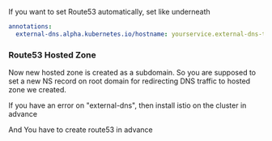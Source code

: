 If you want to set Route53 automatically, set like underneath

``` yaml
annotations:
  external-dns.alpha.kubernetes.io/hostname: yourservice.external-dns-test.my-org.com
```

### Route53 Hosted Zone

Now new hosted zone is created as a subdomain. So you are supposed to set a new NS record on root domain for redirecting DNS traffic to hosted zone we created.

If you have an error on "external-dns", then install istio on the cluster in advance

And You have to create route53 in advance